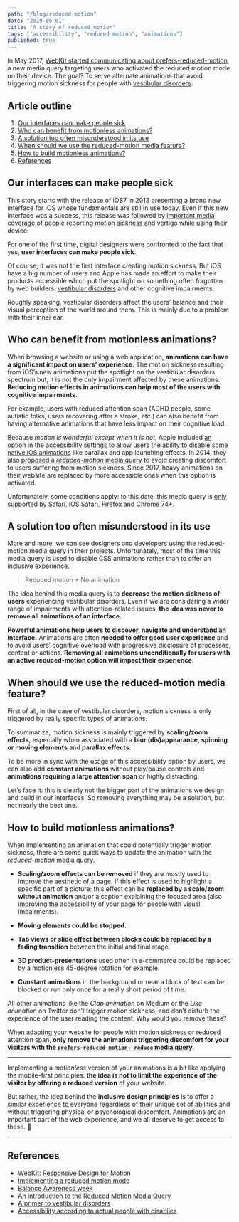 ```yaml
---
path: "/blog/reduced-motion"
date: "2019-06-01"
title: "A story of reduced motion"
tags: ["accessibility", "reduced motion", "animations"]
published: true
---
```


In May 2017, [WebKit started communicating about prefers-reduced-motion](https://webkit.org/blog/7551/responsive-design-for-motion/), a new media query targeting users who activated the reduced motion mode on their device. The goal? To serve alternate animations that avoid triggering motion sickness for people with [vestibular disorders](http://simplyaccessible.com/article/balance-awareness/).

## Article outline

1. [Our interfaces can make people sick](#our-interfaces-can-make-people-sick)
1. [Who can benefit from motionless animations?](#who-can-benefit-from-motionless-animations)
1. [A solution too often misunderstood in its use](#a-solution-too-often-misunderstood-in-its-use)
1. [When should we use the reduced-motion media feature?](#when-should-we-use-the-reduced-motion-media-feature)
1. [How to build motionless animations?](#how-to-build-motionless-animations)
1. [References](#references)

## Our interfaces can make people sick

This story starts with the release of iOS7 in 2013 presenting a brand new interface for iOS whose fundamentals are still in use today. Even if this new interface was a success, this release was followed by [important media coverage of people reporting motion sickness and vertigo](https://www.theguardian.com/technology/2013/sep/27/ios-7-motion-sickness-nausea) while using their device.

For one of the first time, digital designers were confronted to the fact that yes, **user interfaces can make people sick**.

Of course, it was not the first interface creating motion sickness. But iOS have a big number of users and Apple has made an effort to make their products accessible which put the spotlight on something often forgotten by web builders: [vestibular disorders](https://a11yproject.com/posts/understanding-vestibular-disorders/) and other cognitive impairments.

Roughly speaking, vestibular disorders affect the users’ balance and their visual perception of the world around them. This is mainly due to a problem with their inner ear.

## Who can benefit from motionless animations?

When browsing a website or using a web application, **animations can have a significant impact on users’ experience**. The motion sickness resulting from iOS’s new animations put the spotlight on the vestibular disorders spectrum but, it is not the only impairment affected by these animations. **Reducing motion effects in animations can help most of the users with cognitive impairments.**

For example, users with reduced attention span (ADHD people, some autistic folks, users recovering after a stroke, etc.) can also benefit from having alternative animations that have less impact on their cognitive load.

Because _motion is wonderful except when it is not_, Apple included [an option in the accessibility settings to allow users the ability to disable some native iOS animations](https://support.apple.com/en-gb/HT202655) like parallax and app launching effects. In 2014, they also [proposed a _reduced-motion_ media query](https://drafts.csswg.org/mediaqueries-5/#prefers-reduced-motion) to avoid creating discomfort to users suffering from motion sickness. Since 2017, heavy animations on their website are replaced by more accessible ones when this option is activated.

Unfortunately, some conditions apply: to this date, this media query is [only supported by Safari, iOS Safari, Firefox and Chrome 74+](https://caniuse.com/#feat=prefers-reduced-motion).

## A solution too often misunderstood in its use

More and more, we can see designers and developers using the reduced-motion media query in their projects. Unfortunately, most of the time this media query is used to disable CSS animations rather than to offer an inclusive experience.

> Reduced motion ≠ No animation

The idea behind this media query is to **decrease the motion sickness of users** experiencing vestibular disorders. Even if we are considering a wider range of impairments with attention-related issues, **the idea was never to remove all animations of an interface**.

**Powerful animations help users to discover, navigate and understand an interface.** Animations are often **needed to offer good user experience** and to avoid users’ cognitive overload with progressive disclosure of processes, content or actions. **Removing all animations unconditionally for users with an active reduced-motion option will impact their experience.**

## When should we use the reduced-motion media feature?

First of all, in the case of vestibular disorders, motion sickness is only triggered by really specific types of animations.

To summarize, motion sickness is mainly triggered by **scaling/zoom effects**, especially when associated with a **blur (dis)appearance**, **spinning or moving elements** and **parallax effects**.

To be more in sync with the usage of this accessibility option by users, we can also add **constant animations** without play/pause controls and **animations requiring a large attention span** or highly distracting.

Let’s face it: this is clearly not the bigger part of the animations we design and build in our interfaces. So removing everything may be a solution, but not nearly the best one.

## How to build motionless animations?

When implementing an animation that could potentially trigger motion sickness, there are some quick ways to update the animation with the _reduced-motion_ media query.

- **Scaling/zoom effects can be removed** if they are mostly used to improve the aesthetic of a page.
  If this effect is used to highlight a specific part of a picture: this effect can be **replaced by a scale/zoom without animation** and/or a caption explaining the focused area (also improving the accessibility of your page for people with visual impairments).

- **Moving elements could be stopped.**

- **Tab views or slide effect between blocks could be replaced by a fading transition** between the initial and final stage.

- **3D product-presentations** used often in e-commerce could be replaced by a motionless 45-degree rotation for example.

- **Constant animations** in the background or near a block of text can be blocked or run only once for a really short period of time.

All other animations like the _Clap animation_ on Medium or the _Like animation_ on Twitter don’t trigger motion sickness, and don’t disturb the experience of the user reading the content. Why would you remove these?

When adapting your website for people with motion sickness or reduced attention span, **only remove the animations triggering discomfort for your visitors with the [`prefers-reduced-motion: reduce` media query](https://css-tricks.com/introduction-reduced-motion-media-query/#article-header-id-3)**.

---

Implementing a _motionless_ version of your animations is a bit like applying the mobile-first principles: **the idea is not to limit the experience of the visitor by offering a reduced version** of your website.

But rather, the idea behind the **inclusive design principles** is to offer a similar experience to everyone regardless of their unique set of abilities and without triggering physical or psychological discomfort. Animations are an important part of the web experience, and we all deserve to get access to these. 🙂

---

## References

- [WebKit: Responsive Design for Motion](https://webkit.org/blog/7551/responsive-design-for-motion/)
- [Implementing a reduced motion mode](https://hugogiraudel.com/2018/03/19/implementing-a-reduced-motion-mode/)
- [Balance Awareness week](http://simplyaccessible.com/article/balance-awareness/)
- [An introduction to the Reduced Motion Media Query](https://css-tricks.com/introduction-reduced-motion-media-query/#article-header-id-3)
- [A primer to vestibular disorders](https://a11yproject.com/posts/understanding-vestibular-disorders/)
- [Accessibility according to actual people with disabiles](https://axesslab.com/accessibility-according-to-pwd/)
